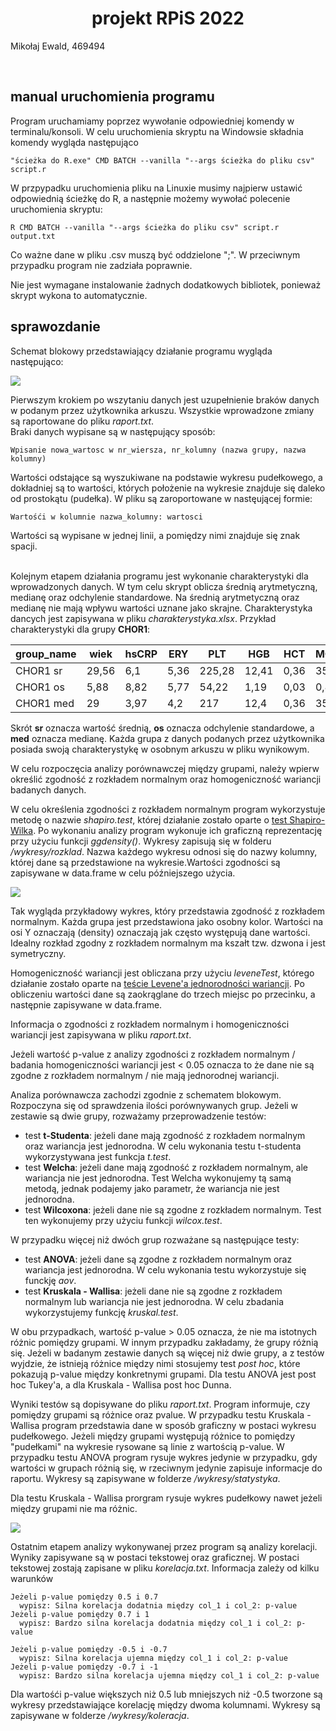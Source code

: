 <h1 align="center"> projekt RPiS 2022 </h1>
Mikołaj Ewald, 469494

&nbsp;<br>

## manual uruchomienia programu

Program uruchamiamy poprzez wywołanie odpowiedniej komendy w terminalu/konsoli. W celu uruchomienia skryptu na Windowsie składnia komendy wygląda następująco 

```
"ścieżka do R.exe" CMD BATCH --vanilla "--args ścieżka do pliku csv" script.r
```
W przpypadku uruchomienia pliku na Linuxie musimy najpierw ustawić odpowiednią ścieżkę do R, a następnie możemy wywołać polecenie uruchomienia skryptu:
```
R CMD BATCH --vanilla "--args ścieżka do pliku csv" script.r output.txt
```
Co ważne dane w pliku .csv muszą być oddzielone ";". W przeciwnym przypadku program nie zadziała poprawnie. 

Nie jest wymagane instalowanie żadnych dodatkowych bibliotek, ponieważ skrypt wykona to automatycznie.

## sprawozdanie
Schemat blokowy przedstawiający działanie programu wygląda następująco: 
<br>

<img src="przykladowe_wykresy/wykres.png"></img>

Pierwszym krokiem po wszytaniu danych jest uzupełnienie braków danych w podanym przez użytkownika arkuszu. Wszystkie wprowadzone zmiany są raportowane do pliku *raport.txt*. <br>
Braki danych wypisane są w następujący sposób:
```
Wpisanie nowa_wartosc w nr_wiersza, nr_kolumny (nazwa grupy, nazwa kolumny)
```
Wartości odstające są wyszukiwane na podstawie wykresu pudełkowego, a dokładniej są to wartości, których położenie na wykresie znajduje się daleko od prostokątu (pudełka). W pliku są zaroportowane w nastęującej formie:
```
Wartośći w kolumnie nazwa_kolumny: wartosci
```
Wartości są wypisane w jednej linii, a pomiędzy nimi znajduje się znak spacji.
<br><br>

Kolejnym etapem działania programu jest wykonanie charakterystyki dla wprowadzonych danych. W tym celu skrypt oblicza średnią arytmetyczną, medianę oraz odchylenie standardowe. Na średnią arytmetyczną oraz medianę nie mają wpływu wartości uznane jako skrajne. Charakterystyka dancych jest zapisywana w pliku *charakterystyka.xlsx*. Przykład charakterystyki dla grupy **CHOR1**:

| group\_name | wiek  | hsCRP | ERY  | PLT    | HGB   | HCT  | MCHC  | MON  | LEU   |
| ----------- | ----- | ----- | ---- | ------ | ----- | ---- | ----- | ---- | ----- |
| CHOR1 sr    | 29,56 | 6,1   | 5,36 | 225,28 | 12,41 | 0,36 | 35,13 | 0,86 | 12,02 |
| CHOR1 os    | 5,88  | 8,82  | 5,77 | 54,22  | 1,19  | 0,03 | 0,88  | 0,29 | 2,58  |
| CHOR1 med   | 29    | 3,97  | 4,2  | 217    | 12,4  | 0,36 | 35,05 | 0,76 | 11,66 |

Skrót **sr** oznacza wartość średnią, **os** oznacza odchylenie standardowe, a **med** oznacza medianę. Każda grupa z danych podanych przez użytkownika posiada swoją charakterystykę w osobnym arkuszu w pliku wynikowym. 

W celu rozpoczęcia analizy porównawczej między grupami, należy wpierw określić zgodność z rozkładem normalnym oraz homogeniczność wariancji badanych danych.

W celu określenia zgodności z rozkładem normalnym program wykorzystuje metodę o nazwie *shapiro.test*, której działanie zostało oparte o [test Shapiro-Wilka](https://pl.wikipedia.org/wiki/Test_Shapiro-Wilka). Po wykonaniu analizy program wykonuje ich graficzną reprezentację przy użyciu funkcji *ggdensity()*. Wykresy zapisują się w folderu */wykresy/rozklad*. Nazwa każdego wykresu odnosi się do nazwy kolumny, której dane są przedstawione na wykresie.Wartości zgodności są zapisywane w data.frame w celu późniejszego użycia. 

<img src="przykladowe_wykresy/rozklad_p.png"></img>

Tak wygląda przykładowy wykres, który przedstawia zgodność z rozkładem normalnym. Każda grupa jest przedstawiona jako osobny kolor. Wartości na osi Y oznaczają (density) oznaczają jak często występują dane wartości. Idealny rozkład zgodny z rozkładem normalnym ma kszałt tzw. dzwona i jest symetryczny. 

Homogeniczność wariancji jest obliczana przy użyciu *leveneTest*, którego działanie zostało oparte na [teście Levene'a jednorodności wariancji](https://pl.wikipedia.org/wiki/Test_Levene%E2%80%99a_jednorodno%C5%9Bci_wariancji). Po obliczeniu wartości dane są zaokrąglane do trzech miejsc po przecinku, a następnie zapisywane w data.frame.

Informacja o zgodności z rozkładem normalnym i homogeniczności wariancji jest zapisywana w pliku *raport.txt*.

Jeżeli wartość p-value z analizy zgodności z rozkładem normalnym / badania homogeniczności wariancji jest < 0.05 oznacza to że dane nie są zgodne z rozkładem normalnym / nie mają jednorodnej wariancji.

Analiza porównawcza zachodzi zgodnie z schematem blokowym. Rozpoczyna się od sprawdzenia ilości porównywanych grup. Jeżeli w zestawie są dwie grupy, rozważamy przeprowadzenie testów:

- test **t-Studenta**: jeżeli dane mają zgodność z rozkładem normalnym oraz wariancja jest jednorodna. W celu wykonania testu t-studenta wykorzystywana jest funkcja *t.test*. 
- test **Welcha**: jeżeli dane mają zgodność z rozkładem normalnym, ale wariancja nie jest jednorodna. Test Welcha wykonujemy tą samą metodą, jednak podajemy jako parametr, że wariancja nie jest jednorodna.
- test **Wilcoxona**: jeżeli dane nie są zgodne z rozkładem normalnym. Test ten wykonujemy przy użyciu funkcji *wilcox.test*.

W przypadku więcej niż dwóch grup rozważane są następujące testy:

- test **ANOVA**: jeżeli dane są zgodne z rozkładem normalnym oraz wariancja jest jednorodna. W celu wykonania testu wykorzystuje się funckję *aov*.
- test **Kruskala - Wallisa**: jeżeli dane nie są zgodne z rozkładem normalnym lub wariancja nie jest jednorodna. W celu zbadania wykorzystujemy funkcję *kruskal.test*.

W obu przypadkach, wartość p-value > 0.05 oznacza, że nie ma istotnych różnic pomiędzy grupami. W innym przypadku zakładamy, że grupy różnią się. Jeżeli w badanym zestawie danych są więcej niż dwie grupy, a z testów wyjdzie, że istnieją różnice między nimi stosujemy test *post hoc*, które pokazują p-value między konkretnymi grupami. Dla testu ANOVA jest post hoc Tukey'a, a dla Kruskala - Wallisa post hoc Dunna. 

Wyniki testów są dopisywane do pliku *raport.txt*. Program informuje, czy pomiędzy grupami są różnice oraz pvalue. W przypadku testu Kruskala - Wallisa program przedstawia dane w sposób graficzny w postaci wykresu pudełkowego. Jeżeli między grupami występują różnice to pomiędzy "pudełkami" na wykresie rysowane są linie z wartością p-value. W przypadku testu ANOVA program rysuje wykres jedynie w przypadku, gdy wartości w grupach różnią się, w rzeciwnym jedynie zapisuje informacje do raportu. Wykresy są zapisywane w folderze */wykresy/statystyka*. 

Dla testu Kruskala - Wallisa prorgram rysuje wykres pudełkowy nawet jeżeli między grupami nie ma różnic.

<img src="przykladowe_wykresy/statystyka_p1.png/"></img>

Ostatnim etapem analizy wykonywanej przez program są analizy korelacji. Wyniky zapisywane są w postaci tekstowej oraz graficznej. W postaci tekstowej zostają zapisane w pliku *korelacja.txt*. Informacja zależy od kilku warunków
```
Jeżeli p-value pomiędzy 0.5 i 0.7 
  wypisz: Silna korelacja dodatnia między col_1 i col_2: p-value
Jeżeli p-value pomiędzy 0.7 i 1
  wypisz: Bardzo silna korelacja dodatnia między col_1 i col_2: p-value

Jeżeli p-value pomiędzy -0.5 i -0.7 
  wypisz: Silna korelacja ujemna między col_1 i col_2: p-value
Jeżeli p-value pomiędzy -0.7 i -1
  wypisz: Bardzo silna korelacja ujemna między col_1 i col_2: p-value
```


Dla wartośći p-value większych niż 0.5 lub mniejszych niż -0.5 tworzone są wykresy przedstawiające korelację między dwoma kolumnami. Wykresy są zapisywane w folderze */wykresy/koleracja*. 